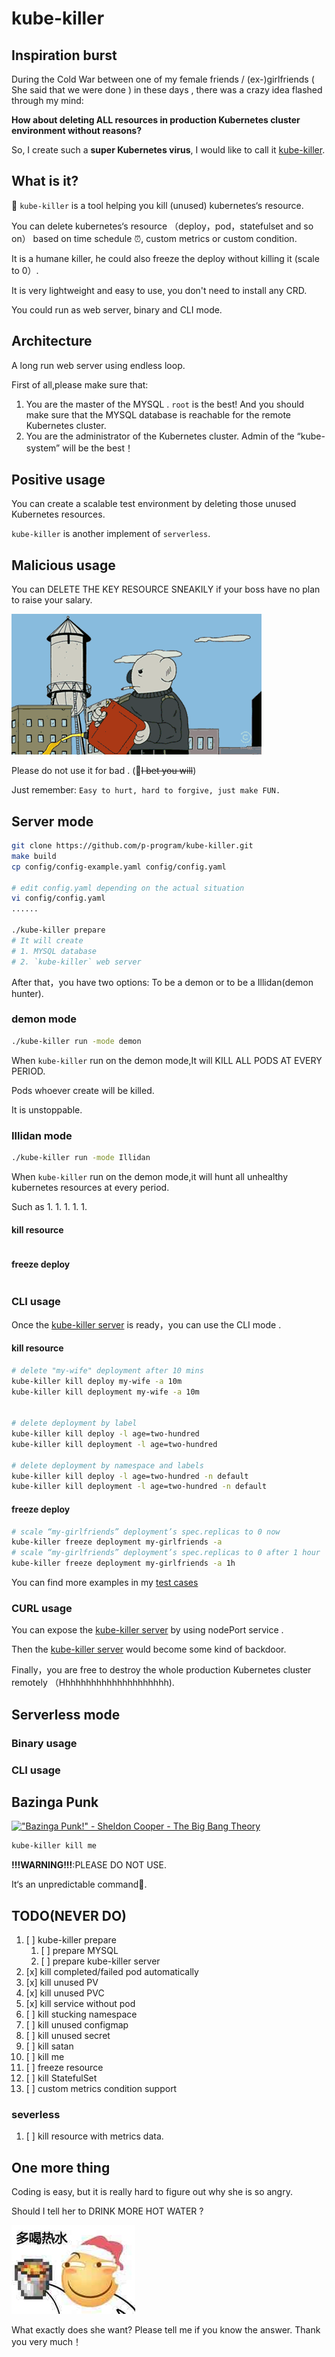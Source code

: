 # kube-killer

## Inspiration burst

During the Cold War between one of my female friends / (ex-)girlfriends ( She said that we were done ) in these days , there was a crazy idea flashed through my mind:

**How about deleting ALL resources in production Kubernetes cluster environment without reasons?**

So, I create such a **super Kubernetes virus**, I would like to call it [kube-killer](https://github.com/p-program/kube-killer).

## What is it?

🤣 `kube-killer` is a tool helping you kill (unused) kubernetes‘s resource.

You can delete kubernetes‘s resource （deploy，pod，statefulset and so on） based on time schedule ⏰,
 custom metrics or custom condition.

It is a humane killer, he could also freeze the deploy without killing it (scale to 0）.

It is very lightweight and easy to use, you don't need to install any CRD.

You could run as web server, binary and CLI mode.

## Architecture

A long run web server using endless loop.

First of all,please make sure that:

1. You are the master of the MYSQL . `root` is the best! And you should make sure that the MYSQL database is reachable for the remote Kubernetes cluster.
1. You are the administrator of the Kubernetes cluster. Admin of the “kube-system” will be the best！

## Positive usage

You can create a scalable test environment by deleting those unused Kubernetes resources.

`kube-killer` is another implement of `serverless`.

## Malicious usage

You can DELETE THE KEY RESOURCE SNEAKILY if your boss have no plan to raise your salary.

![image](/docs/img/rm.gif)

Please do not use it for bad . (🤣~~I bet you will~~)

Just remember:
`Easy to hurt, hard to forgive, just make FUN.`

## Server mode

```bash
git clone https://github.com/p-program/kube-killer.git
make build
cp config/config-example.yaml config/config.yaml

# edit config.yaml depending on the actual situation
vi config/config.yaml
......

./kube-killer prepare
# It will create
# 1. MYSQL database
# 2. `kube-killer` web server
```

After that，you have two options: To be a demon or to be a Illidan(demon hunter).

### demon mode

```bash
./kube-killer run -mode demon
```

When `kube-killer` run on the demon mode,It will KILL ALL PODS AT EVERY PERIOD.

Pods whoever create will be killed.

It is unstoppable.

### Illidan mode

```bash
./kube-killer run -mode Illidan
```

When `kube-killer` run on the demon mode,it will hunt all unhealthy kubernetes resources at every period.

Such as
1. 
1. 
1. 
1. 
1. 

#### kill resource

```go

```

#### freeze deploy

```go

```

### CLI usage

Once the [kube-killer server](#Web-server-mode) is ready，you can use the CLI mode .

#### kill resource

```bash
# delete "my-wife" deployment after 10 mins
kube-killer kill deploy my-wife -a 10m
kube-killer kill deployment my-wife -a 10m


# delete deployment by label
kube-killer kill deploy -l age=two-hundred
kube-killer kill deployment -l age=two-hundred

# delete deployment by namespace and labels
kube-killer kill deploy -l age=two-hundred -n default
kube-killer kill deployment -l age=two-hundred -n default

```

#### freeze deploy

```bash
# scale “my-girlfriends” deployment’s spec.replicas to 0 now
kube-killer freeze deployment my-girlfriends -a
# scale “my-girlfriends” deployment’s spec.replicas to 0 after 1 hour
kube-killer freeze deployment my-girlfriends -a 1h

```

You can find more examples in my [test cases]()

### CURL usage

You can expose the [kube-killer server](#Web-server-mode) by using nodePort service .

Then the [kube-killer server](#Web-server-mode) would become some kind of backdoor.

Finally，you are free to destroy the whole production Kubernetes cluster  remotely （Hhhhhhhhhhhhhhhhhhhhh).


## Serverless mode

### Binary usage

### CLI usage

## Bazinga Punk

[!["Bazinga Punk!" - Sheldon Cooper - The Big Bang Theory](http://img.youtube.com/vi/HS7YZhsjRAo/0.jpg)](http://www.youtube.com/watch?v=HS7YZhsjRAo)

```bash
kube-killer kill me
```

**!!!WARNING!!!**:PLEASE DO NOT USE.

It‘s an unpredictable command🤣.

## TODO(NEVER DO)

1. [ ] kube-killer prepare
    1. [ ] prepare MYSQL
    1. [ ] prepare kube-killer server
1. [x] kill completed/failed pod automatically
1. [x] kill unused PV
1. [x] kill unused PVC
1. [x] kill service without pod
1. [ ] kill stucking namespace
1. [ ] kill unused configmap
1. [ ] kill unused secret
1. [ ] kill satan
1. [ ] kill me
1. [ ] freeze resource
1. [ ] kill StatefulSet
1. [ ] custom metrics condition support

### severless

1. [ ] kill resource with metrics data.

## One more thing

Coding is easy, but it is really hard to figure out why she is so angry.

Should I tell her to DRINK MORE HOT WATER ?

![image](/docs/img/hot-water.png)

What exactly does she want? Please tell me if you know the answer. Thank you very much！